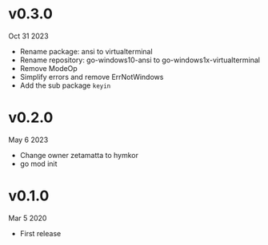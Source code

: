 v0.3.0
======
Oct 31 2023

- Rename package: ansi to virtualterminal
- Rename repository: go-windows10-ansi to go-windows1x-virtualterminal
- Remove ModeOp
- Simplify errors and remove ErrNotWindows
- Add the sub package `keyin`

v0.2.0
======
May 6 2023

- Change owner zetamatta to hymkor
- go mod init

v0.1.0
======
Mar 5 2020

- First release
